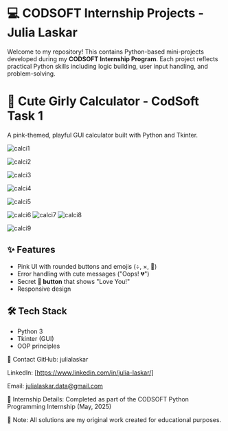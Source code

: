 # 💻 CODSOFT Internship Projects - Julia Laskar

Welcome to my repository! This contains Python-based mini-projects developed during my **CODSOFT Internship Program**. Each project reflects practical Python skills including logic building, user input handling, and problem-solving.

# 🌸 Cute Girly Calculator - CodSoft Task 1

A pink-themed, playful GUI calculator built with Python and Tkinter.

![calci1](https://github.com/user-attachments/assets/71f2c0af-6c17-40df-aa50-b5ad42dc7974)

![calci2](https://github.com/user-attachments/assets/0d42979b-c7fa-47e6-825a-a5dca2fb20fe)

![calci3](https://github.com/user-attachments/assets/665f19d6-f73a-42be-aa8d-2a737efd26eb)

![calci4](https://github.com/user-attachments/assets/4072e817-4e08-4277-889a-c6d574f8b360)

![calci5](https://github.com/user-attachments/assets/1b11f94b-fd4a-43fb-98f2-84a95c023321)

![calci6](https://github.com/user-attachments/assets/e5cdd6fb-7e4d-465c-bb1a-edcbaf534874)
![calci7](https://github.com/user-attachments/assets/e0ca6555-0da8-45cc-b1b0-64d398ec37ed)
![calci8](https://github.com/user-attachments/assets/1d0ea4cf-c044-4fad-a23c-5ba940af58f5)

![calci9](https://github.com/user-attachments/assets/a9f0ebea-3094-42cd-b978-a3fd4195139e)

## ✨ Features
- Pink UI with rounded buttons and emojis (÷, ×, 💖)
- Error handling with cute messages ("Oops! 💔")
- Secret **💖 button** that shows "Love You!"
- Responsive design

## 🛠️ Tech Stack
- Python 3
- Tkinter (GUI)
- OOP principles




📧 Contact
GitHub: julialaskar

LinkedIn: [https://www.linkedin.com/in/julia-laskar/]

Email: julialaskar.data@gmail.com

🔹 Internship Details: Completed as part of the CODSOFT Python Programming Internship (May, 2025)

🔹 Note: All solutions are my original work created for educational purposes.
